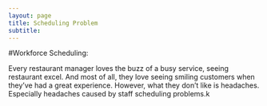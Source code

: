 ```yaml
---
layout: page
title: Scheduling Problem 
subtitle: 
---
```

#Workforce Scheduling: 

Every restaurant manager loves the buzz of a busy service, seeing restaurant excel. And most of all, they love seeing smiling customers when they’ve had a great experience. However, what they don’t like is headaches. Especially headaches caused by staff scheduling problems.k